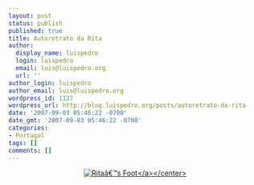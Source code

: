 ```yaml
---
layout: post
status: publish
published: true
title: Autoretrato da Rita
author:
  display_name: luispedro
  login: luispedro
  email: luis@luispedro.org
  url: ''
author_login: luispedro
author_email: luis@luispedro.org
wordpress_id: 1127
wordpress_url: http://blog.luispedro.org/posts/autoretrato-da-rita
date: '2007-09-03 05:46:22 -0700'
date_gmt: '2007-09-03 05:46:22 -0700'
categories:
- Portugal
tags: []
comments: []
---
```

<p><center><a href='http:&#47;&#47;blog.luispedro.org&#47;posts&#47;autoretrato-da-rita&#47;ritas-foot&#47;' rel='attachment wp-att-1126' title='Rita&acirc;&euro;&trade;s Foot'><img style="max-width: 90%" src='http:&#47;&#47;blog.luispedro.org&#47;wp-content&#47;uploads&#47;2007&#47;09&#47;small-foot.jpg' alt='Rita&acirc;&euro;&trade;s Foot' &#47;><&#47;a><&#47;center></p>
